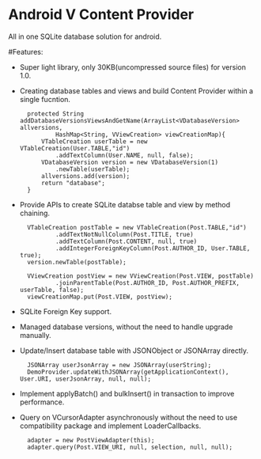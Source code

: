 Android V Content Provider
================
All in one SQLite database solution for android.


#Features:

- Super light library, only 30KB(uncompressed source files) for version 1.0.

- Creating database tables and views and build Content Provider within a single fucntion.

        protected String addDatabaseVersionsViewsAndGetName(ArrayList<VDatabaseVersion> allversions, 
                HashMap<String, VViewCreation> viewCreationMap){
            VTableCreation userTable = new VTableCreation(User.TABLE,"id")
    			.addTextColumn(User.NAME, null, false);
            VDatabaseVersion version = new VDatabaseVersion(1)
    			.newTable(userTable);
            allversions.add(version);
            return "database";
        }

- Provide APIs to create SQLite databse table and view by method chaining.
        
        VTableCreation postTable = new VTableCreation(Post.TABLE,"id")
    			.addTextNotNullColumn(Post.TITLE, true)
				.addTextColumn(Post.CONTENT, null, true)
				.addIntegerForeignKeyColumn(Post.AUTHOR_ID, User.TABLE, true);
        version.newTable(postTable);

        VViewCreation postView = new VViewCreation(Post.VIEW, postTable)
    			.joinParentTable(Post.AUTHOR_ID, Post.AUTHOR_PREFIX, userTable, false);
        viewCreationMap.put(Post.VIEW, postView);

- SQLite Foreign Key support.

- Managed database versions, without the need to handle upgrade manually.

- Update/Insert database table with JSONObject or JSONArray directly.

        JSONArray userJsonArray = new JSONArray(userString);
    	DemoProvider.updateWithJSONArray(getApplicationContext(), User.URI, userJsonArray, null, null);

- Implement applyBatch() and bulkInsert() in transaction to improve performance.

- Query on VCursorAdapter asynchronously without the need to use compatibility package and implement LoaderCallbacks.

        adapter = new PostViewAdapter(this);
        adapter.query(Post.VIEW_URI, null, selection, null, null);

